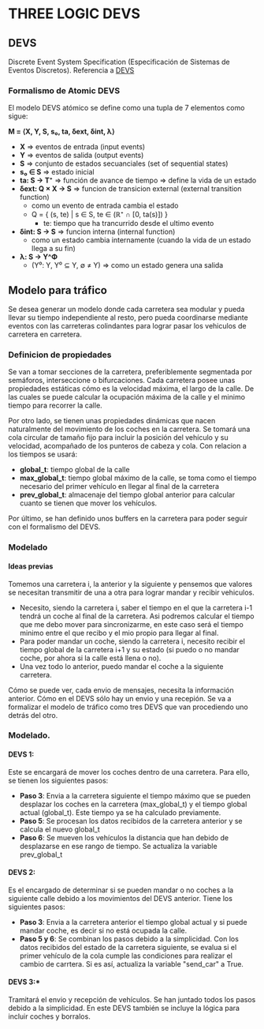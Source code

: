  # THREE LOGIC DEVS

 ## DEVS 
Discrete Event System Specification (Especificación de Sistemas de Eventos Discretos).
Referencia a [DEVS](https://en.wikipedia.org/wiki/DEVS)

### Formalismo de Atomic DEVS

El modelo DEVS atómico se define como una tupla de 7 elementos como sigue:

**M = ⟨X, Y, S, s₀, ta, δext, δint, λ⟩**

- **X** ⇒ eventos de entrada (input events)
- **Y** ⇒ eventos de salida (output events)
- **S** ⇒ conjunto de estados secuanciales (set of sequential states) 
- **s₀ ∈ S** ⇒ estado inicial
- **ta: S → T⁺** ⇒ función de avance de tiempo  ⇒ define la vida de un estado  
- **δext: Q × X → S** ⇒ funcion de transicion external (external transition function)  
  - como un evento de entrada cambia el estado   
  - Q = { (s, te) | s ∈ S, te ∈ (ℝ⁺ ∩ [0, ta(s)]) }  
    - te: tiempo que ha trancurrido desde el ultimo evento   
- **δint: S → S** ⇒ funcion interna (internal function) 
  - como un estado cambia internamente (cuando la vida de un estado llega a su fin)  
- **λ: S → Y^Φ**  
  - (Y⁰: Y, Y⁰ ⊆ Y, ∅ ≠ Y) ⇒ como un estado genera una salida 



## Modelo para tráfico
Se desea generar un modelo donde cada carretera sea modular y pueda llevar su tiempo independiente al resto, pero pueda coordinarse mediante eventos con las carreteras colindantes para lograr pasar los vehiculos de carretera en carretera.

### Definicion de propiedades
Se van a tomar secciones de la carretera, preferiblemente segmentada por semáforos, interseccione o bifurcaciones. Cada carretera posee unas propiedades estáticas cómo es la velocidad máxima, el largo de la calle. De las cuales se puede calcular la ocupación máxima de la calle y el minimo tiempo para recorrer la calle. 

Por otro lado, se tienen unas propiedades dinámicas que nacen naturalmente del movimiento de los coches en la carretera. Se tomará una cola circular de tamaño fijo para incluir la posición del vehículo y su velocidad, acompañado de los punteros de cabeza y cola. Con relacion a los tiempos se usará:
- **global_t**: tiempo global de la calle
- **max_global_t**: tiempo global máximo de la calle, se toma como el tiempo necesario del primer vehículo en llegar al final de la carretera
- **prev_global_t**: almacenaje del tiempo global anterior para calcular cuanto se tienen que mover los vehículos.

Por último, se han definido unos buffers en la carretera para poder seguir con el formalismo del DEVS.

### Modelado
#### Ideas previas
Tomemos una carretera i, la anterior y la siguiente y pensemos que valores se necesitan transmitir de una a otra para lograr mandar y recibir vehiculos.
- Necesito, siendo la carretera i, saber el tiempo en el que la carretera i-1 tendrá un coche al final de la carretera. Asi podremos calcular el tiempo que me debo mover para sincronizarme, en este caso será el tiempo minimo entre el que recibo y el mio propio para llegar al final.
- Para poder mandar un coche, siendo la carretera i, necesito recibir el tiempo global de la carretera i+1 y su estado (si puedo o no mandar coche, por ahora si la calle está llena o no).
- Una vez todo lo anterior, puedo mandar el coche a la siguiente carretera.

Cómo se puede ver, cada envio de mensajes, necesita la información anterior. Cómo en el DEVS sólo hay un envio y una recepión. Se va a formalizar el modelo de tráfico como tres DEVS que van procediendo uno detrás del otro.

### Modelado.

#### **DEVS 1:**
Este se encargará de mover los coches dentro de una carretera. Para ello, se tienen los siguientes pasos:
- **Paso 3**: Envia a la carretera siguiente el tiempo máximo que se pueden desplazar los coches en la carretera (max_global_t) y el tiempo global actual (global_t). Este tiempo ya se ha calculado previamente.
- **Paso 5**: Se procesan los datos recibidos de la carretera anterior y se calcula el nuevo global_t 
- **Paso 6**: Se mueven los vehículos la distancia que han debido de desplazarse en ese rango de tiempo. Se actualiza la variable prev_global_t


#### **DEVS 2:**
Es el encargado de determinar si se pueden mandar o no coches a la siguiente calle debido a los movimientos del DEVS anterior. Tiene los siguientes pasos:
- **Paso 3**: Envia a la carretera anterior el tiempo global actual y si puede mandar coche, es decir si no está ocupada la calle.
- **Paso 5 y 6**: Se combinan los pasos debido a la simplicidad. Con los datos recibidos del estado de la carretera siguiente, se evalua si el primer vehículo de la cola cumple las condiciones para realizar el cambio de carrtera. Si es así, actualiza la variable "send_car" a True.


#### **DEVS 3:***
Tramitará el envio y recepción de vehículos. Se han juntado todos los pasos debido a la simplicidad. En este DEVS también se incluye la lógica para incluir coches y borralos.










 